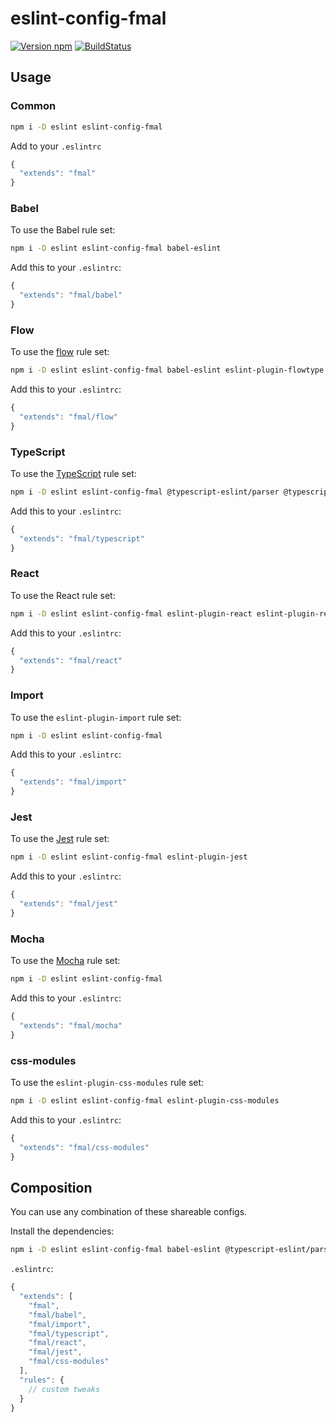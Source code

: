 # eslint-config-fmal

[![Version npm](http://img.shields.io/npm/v/eslint-config-fmal.svg?style=flat-square)](http://browsenpm.org/package/eslint-config-fmal)
[![BuildStatus](http://img.shields.io/travis/fmal/eslint-config-fmal/master.svg?style=flat-square)](https://travis-ci.org/fmal/eslint-config-fmal)

## Usage

### Common

```sh
npm i -D eslint eslint-config-fmal
```

Add to your `.eslintrc`

```js
{
  "extends": "fmal"
}
```

### Babel

To use the Babel rule set:

```sh
npm i -D eslint eslint-config-fmal babel-eslint
```

Add this to your `.eslintrc`:

```js
{
  "extends": "fmal/babel"
}
```

### Flow

To use the [flow](https://flowtype.org) rule set:

```sh
npm i -D eslint eslint-config-fmal babel-eslint eslint-plugin-flowtype eslint-plugin-flowtype-errors
```

Add this to your `.eslintrc`:

```js
{
  "extends": "fmal/flow"
}
```

### TypeScript

To use the [TypeScript](https://www.typescriptlang.org/) rule set:

```sh
npm i -D eslint eslint-config-fmal @typescript-eslint/parser @typescript-eslint/eslint-plugin eslint-import-resolver-typescript
```

Add this to your `.eslintrc`:

```js
{
  "extends": "fmal/typescript"
}
```

### React

To use the React rule set:

```sh
npm i -D eslint eslint-config-fmal eslint-plugin-react eslint-plugin-react-hooks
```

Add this to your `.eslintrc`:

```js
{
  "extends": "fmal/react"
}
```

### Import

To use the `eslint-plugin-import` rule set:

```sh
npm i -D eslint eslint-config-fmal
```

Add this to your `.eslintrc`:

```js
{
  "extends": "fmal/import"
}
```

### Jest

To use the [Jest](http://facebook.github.io/jest/) rule set:

```sh
npm i -D eslint eslint-config-fmal eslint-plugin-jest
```

Add this to your `.eslintrc`:

```js
{
  "extends": "fmal/jest"
}
```

### Mocha

To use the [Mocha](https://mochajs.org/) rule set:

```sh
npm i -D eslint eslint-config-fmal
```

Add this to your `.eslintrc`:

```js
{
  "extends": "fmal/mocha"
}
```

### css-modules

To use the `eslint-plugin-css-modules` rule set:

```sh
npm i -D eslint eslint-config-fmal eslint-plugin-css-modules
```

Add this to your `.eslintrc`:

```js
{
  "extends": "fmal/css-modules"
}
```

## Composition

You can use any combination of these shareable configs.

Install the dependencies:

```sh
npm i -D eslint eslint-config-fmal babel-eslint @typescript-eslint/parser @typescript-eslint eslint-plugin eslint-import-resolver-typescript eslint-plugin-react eslint-plugin-jest eslint-plugin-css-modules
```

`.eslintrc`:

```js
{
  "extends": [
    "fmal",
    "fmal/babel",
    "fmal/import",
    "fmal/typescript",
    "fmal/react",
    "fmal/jest",
    "fmal/css-modules"
  ],
  "rules": {
    // custom tweaks
  }
}
```
